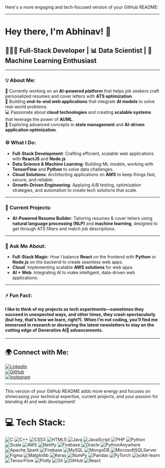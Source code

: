 Here's a more engaging and tech-focused version of your GitHub README:

---

# Hey there, I'm Abhinav! 👋  
## 🧑🏻‍💻 Full-Stack Developer | 📊 Data Scientist | 🧠 Machine Learning Enthusiast  
---

### 💡 About Me:

🔭 Currently working on an **AI-powered platform** that helps job seekers craft personalized resumes and cover letters with **ATS optimization**.<br>
🚀 Building **end-to-end web applications** that integrate **AI models** to solve real-world problems.<br>
💻 Passionate about **cloud technologies** and creating **scalable systems** that leverage the power of **AI/ML**.<br>
🎯 Exploring advanced concepts in **state management** and **AI-driven application optimization**.<br>

### ⚙️ What I Do:

- **Full-Stack Development**: Crafting efficient, scalable web applications with **ReactJS** and **Node.js**  
- **Data Science & Machine Learning**: Building ML models, working with **TensorFlow** and **Python** to solve data challenges.  
- **Cloud Solutions**: Architecting applications on **AWS** to keep things fast, secure, and reliable.  
- **Growth-Driven Engineering**: Applying A/B testing, optimization strategies, and automation to create tech solutions that scale.

---

### 🚀 Current Projects:

- **AI-Powered Resume Builder**: Tailoring resumes & cover letters using **natural language processing (NLP)** and **machine learning**, designed to get through ATS filters and match job descriptions.  

---

### 💬 Ask Me About:

- **Full-Stack Magic**: How I balance **React** on the frontend with **Python** or **Node.js** on the backend to create seamless web apps.  
- **Cloud**: Implementing scalable **AWS solutions** for web apps.  
- **AI + Web**: Integrating AI to make intelligent, data-driven web applications.  

---

### ⚡ Fun Fact:

#### I like to think of my projects as tech experiments—sometimes they succeed in unexpected ways, and other times, they crash spectacularly (but hey, that’s how we learn, right?). When I’m not coding, you’ll find me immersed in research or devouring the latest newsletters to stay on the cutting edge of Generative AI🤖 advancements.
---

## 🌍 Connect with Me:

[![LinkedIn](https://img.shields.io/badge/LinkedIn-%230077B5.svg?logo=linkedin&logoColor=white)](https://linkedin.com/in/abhinavmahadik)  
[![GitHub](https://img.shields.io/badge/GitHub-000000?logo=github&logoColor=white)](https://github.com/abhinavmahadik2000)  
[![Instagram](https://img.shields.io/badge/Instagram-%23E4405F.svg?logo=Instagram&logoColor=white)](https://instagram.com/abhiinav.m)

---

This version of your GitHub README adds more energy and focuses on showcasing your technical expertise, current projects, and your passion for blending AI and web development!

# 💻 Tech Stack:
![C](https://img.shields.io/badge/c-%2300599C.svg?style=flat&logo=c&logoColor=white) ![C++](https://img.shields.io/badge/c++-%2300599C.svg?style=flat&logo=c%2B%2B&logoColor=white) ![CSS3](https://img.shields.io/badge/css3-%231572B6.svg?style=flat&logo=css3&logoColor=white) ![HTML5](https://img.shields.io/badge/html5-%23E34F26.svg?style=flat&logo=html5&logoColor=white) ![Java](https://img.shields.io/badge/java-%23ED8B00.svg?style=flat&logo=openjdk&logoColor=white) ![JavaScript](https://img.shields.io/badge/javascript-%23323330.svg?style=flat&logo=javascript&logoColor=%23F7DF1E) ![PHP](https://img.shields.io/badge/php-%23777BB4.svg?style=flat&logo=php&logoColor=white) ![Python](https://img.shields.io/badge/python-3670A0?style=flat&logo=python&logoColor=ffdd54) ![Scala](https://img.shields.io/badge/scala-%23DC322F.svg?style=flat&logo=scala&logoColor=white) ![AWS](https://img.shields.io/badge/AWS-%23FF9900.svg?style=flat&logo=amazon-aws&logoColor=white) ![Netlify](https://img.shields.io/badge/netlify-%23000000.svg?style=flat&logo=netlify&logoColor=#00C7B7) ![Firebase](https://img.shields.io/badge/firebase-%23039BE5.svg?style=flat&logo=firebase) ![Oracle](https://img.shields.io/badge/Oracle-F80000?style=flat&logo=oracle&logoColor=white) ![PythonAnywhere](https://img.shields.io/badge/pythonanywhere-%232F9FD7.svg?style=flat&logo=pythonanywhere&logoColor=151515) ![Apache Spark](https://img.shields.io/badge/Apache%20Spark-FDEE21?style=flat&logo=apachespark&logoColor=black) ![Firebase](https://img.shields.io/badge/firebase-a08021?style=flat&logo=firebase&logoColor=ffcd34) ![MySQL](https://img.shields.io/badge/mysql-4479A1.svg?style=flat&logo=mysql&logoColor=white) ![MongoDB](https://img.shields.io/badge/MongoDB-%234ea94b.svg?style=flat&logo=mongodb&logoColor=white) ![MicrosoftSQLServer](https://img.shields.io/badge/Microsoft%20SQL%20Server-CC2927?style=flat&logo=microsoft%20sql%20server&logoColor=white) ![Figma](https://img.shields.io/badge/figma-%23F24E1E.svg?style=flat&logo=figma&logoColor=white) ![Matplotlib](https://img.shields.io/badge/Matplotlib-%23ffffff.svg?style=flat&logo=Matplotlib&logoColor=black) ![Keras](https://img.shields.io/badge/Keras-%23D00000.svg?style=flat&logo=Keras&logoColor=white) ![NumPy](https://img.shields.io/badge/numpy-%23013243.svg?style=flat&logo=numpy&logoColor=white) ![Pandas](https://img.shields.io/badge/pandas-%23150458.svg?style=flat&logo=pandas&logoColor=white) ![PyTorch](https://img.shields.io/badge/PyTorch-%23EE4C2C.svg?style=flat&logo=PyTorch&logoColor=white) ![scikit-learn](https://img.shields.io/badge/scikit--learn-%23F7931E.svg?style=flat&logo=scikit-learn&logoColor=white) ![TensorFlow](https://img.shields.io/badge/TensorFlow-%23FF6F00.svg?style=flat&logo=TensorFlow&logoColor=white) ![Plotly](https://img.shields.io/badge/Plotly-%233F4F75.svg?style=flat&logo=plotly&logoColor=white) ![Git](https://img.shields.io/badge/git-%23F05033.svg?style=flat&logo=git&logoColor=white) ![GitHub](https://img.shields.io/badge/github-%23121011.svg?style=flat&logo=github&logoColor=white) ![React](https://img.shields.io/badge/react-%2320232a.svg?style=flat&logo=react&logoColor=%2361DAFB)

<!-- Proudly created with GPRM ( https://gprm.itsvg.in ) -->
